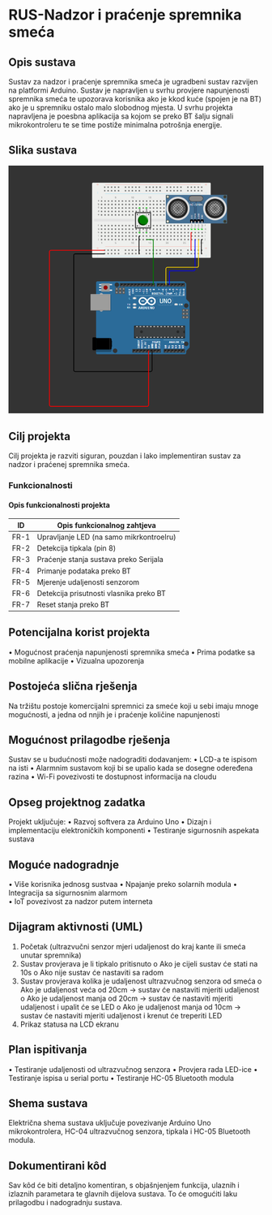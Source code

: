 # RUS-Nadzor i praćenje spremnika smeća
## Opis sustava
Sustav za nadzor i praćenje spremnika smeća je ugradbeni sustav razvijen na platformi Arduino. Sustav je napravljen u svrhu provjere napunjenosti spremnika smeća te upozorava korisnika ako je kkod kuće (spojen je na BT) ako je u spremniku ostalo malo slobodnog mjesta. U svrhu projekta napravljena je poesbna aplikacija sa kojom se preko BT šalju signali mikrokontroleru te se time postiže minimalna potrošnja energije.

## Slika sustava
![slika_sustava](https://github.com/wnt11/RUS/blob/main/Nadzor_i_pra%C4%87enje_spremnika_sme%C4%87a/slika_sustava.png)

## Cilj projekta
Cilj projekta je razviti siguran, pouzdan i lako implementiran sustav za nadzor i praćenej spremnika smeća.
###  Funkcionalnosti

#### Opis funkcionalnosti projekta

| ID    | Opis funkcionalnog zahtjeva                |
|-------|--------------------------------------------|
| FR-1  | Upravljanje LED (na samo mikrkontroelru)   | 
| FR-2  | Detekcija  tipkala (pin 8)                 |
| FR-3  | Praćenje stanja sustava preko Serijala     |
| FR-4  | Primanje podataka preko BT                 |
| FR-5  | Mjerenje udaljenosti senzorom	             |
| FR-6  | Detekcija prisutnosti vlasnika preko BT    |
| FR-7  | Reset stanja preko BT                      |

## Potencijalna korist projekta
•	Mogućnost praćenja napunjenosti spremnika smeća
•	Prima podatke sa mobilne aplikacije
•	Vizualna upozorenja

## Postojeća slična rješenja
Na tržištu postoje komercijalni spremnici za smeće koji u sebi imaju mnoge mogućnosti, a jedna od nnjih je i praćenje količine napunjenosti

## Mogućnost prilagodbe rješenja
Sustav se u budućnosti može nadograditi dodavanjem:
•	LCD-a te ispisom na isti
•	Alarmnim sustavom koji bi se upalio kada se dosegne odeređena razina
•	Wi-Fi povezivosti te dostupnost informacija na cloudu
## Opseg projektnog zadatka
Projekt uključuje:
•	Razvoj softvera za Arduino Uno
•	Dizajn i implementaciju elektroničkih komponenti
•	Testiranje sigurnosnih aspekata sustava
## Moguće nadogradnje
•	Više korisnika jednosg sustvaa
•	Npajanje preko solarnih modula
•	Integracija sa sigurnosnim alarmom<br>
•	IoT povezivost za nadzor putem interneta<br>

## Dijagram aktivnosti (UML)
1.	Početak (ultrazvučni senzor mjeri udaljenost do kraj kante ili smeća unutar spremnika)
2.	Sustav provjerava je li tipkalo pritisnuto
   o	Ako je cijeli sustav će stati na 10s
   o	Ako nije sustav će nastaviti sa radom
4.	Sustav provjerava kolika je udaljenost ultrazvučnog senzora od smeća
o	Ako je udaljenost veća od 20cm → sustav će nastaviti mjeriti udaljenost
o	Ako je udaljenost manja od 20cm → sustav će nastaviti mjeriti udaljenost i upalit će se LED 
o	Ako je udaljenost manja od 10cm → sustav će nastaviti mjeriti udaljenost i krenut će treperiti LED 
5.	Prikaz statusa na LCD ekranu<br>

## Plan ispitivanja
•	Testiranje udaljenosti od ultrazvučnog senzora
•	Provjera rada LED-ice
•	Testiranje ispisa u serial portu
•	Testiranje HC-05 Bluetooth modula
## Shema sustava
Električna shema sustava uključuje povezivanje Arduino Uno mikrokontrolera, HC-04 ultrazvučnog senzora, tipkala i HC-05 Bluetooth modula.
## Dokumentirani kôd
Sav kôd će biti detaljno komentiran, s objašnjenjem funkcija, ulaznih i izlaznih parametara te glavnih dijelova sustava. To će omogućiti laku prilagodbu i nadogradnju sustava.

